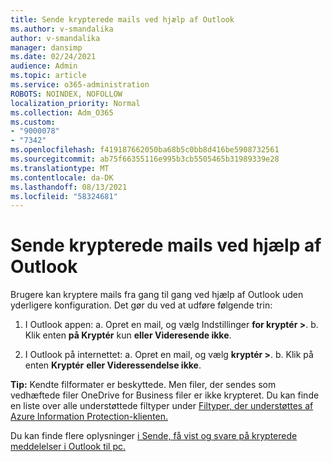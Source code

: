```yaml
---
title: Sende krypterede mails ved hjælp af Outlook
ms.author: v-smandalika
author: v-smandalika
manager: dansimp
ms.date: 02/24/2021
audience: Admin
ms.topic: article
ms.service: o365-administration
ROBOTS: NOINDEX, NOFOLLOW
localization_priority: Normal
ms.collection: Adm_O365
ms.custom:
- "9000078"
- "7342"
ms.openlocfilehash: f419187662050ba68b5c0bb8d416be5908732561
ms.sourcegitcommit: ab75f66355116e995b3cb5505465b31989339e28
ms.translationtype: MT
ms.contentlocale: da-DK
ms.lasthandoff: 08/13/2021
ms.locfileid: "58324681"
---
```

# <a name="send-encrypted-email-using-outlook"></a>Sende krypterede mails ved hjælp af Outlook

Brugere kan kryptere mails fra gang til gang ved hjælp af Outlook uden yderligere konfiguration. Det gør du ved at udføre følgende trin:

1. I Outlook appen: a. Opret en mail, og vælg Indstillinger **for kryptér >**. 
    b. Klik enten **på Kryptér** kun **eller Videresende ikke**.

2. I Outlook på internettet: a. Opret en mail, og vælg **kryptér >**.
    b. Klik på enten **Kryptér** **eller Videressendelse ikke**.

**Tip:** Kendte filformater er beskyttede. Men filer, der sendes som vedhæftede filer OneDrive for Business filer er ikke krypteret. Du kan finde en liste over alle understøttede filtyper under [Filtyper, der understøttes af Azure Information Protection-klienten.](https://docs.microsoft.com/azure/information-protection/rms-client/client-admin-guide-file-types)

Du kan finde flere oplysninger [i Sende, få vist og svare på krypterede meddelelser i Outlook til pc.](https://support.microsoft.com/topic/send-view-and-reply-to-encrypted-messages-in-outlook-for-pc-eaa43495-9bbb-4fca-922a-df90dee51980)



